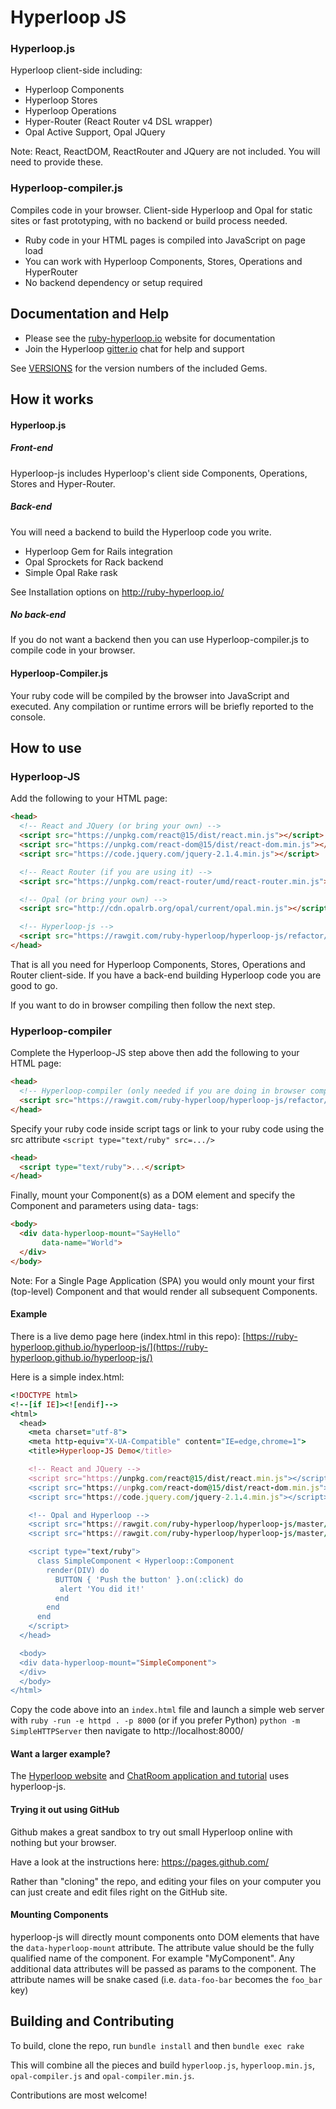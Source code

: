 #  Hyperloop JS

### Hyperloop.js

Hyperloop client-side including:

+ Hyperloop Components
+ Hyperloop Stores
+ Hyperloop Operations
+ Hyper-Router (React Router v4 DSL wrapper)
+ Opal Active Support, Opal JQuery

Note: React, ReactDOM, ReactRouter and JQuery are not included. You will need to provide these.

### Hyperloop-compiler.js

Compiles code in your browser. Client-side Hyperloop and Opal for static sites or fast prototyping, with no backend or build process needed.

+ Ruby code in your HTML pages is compiled into JavaScript on page load
+ You can work with Hyperloop Components, Stores, Operations and HyperRouter
+ No backend dependency or setup required

<!-- ### Opal.js

+ Latest build of Opal. Include this file or bring your own. -->

## Documentation and Help

+ Please see the [ruby-hyperloop.io](http://ruby-hyperloop.io/) website for documentation
+ Join the Hyperloop [gitter.io](https://gitter.im/ruby-hyperloop/chat) chat for help and support

See [VERSIONS](https://github.com/ruby-hyperloop/hyperloop-js/blob/master/VERSIONS.md) for the version numbers of the included Gems.

## How it works

#### Hyperloop.js

##### Front-end

Hyperloop-js includes Hyperloop's client side Components, Operations, Stores and Hyper-Router.

##### Back-end

You will need a backend to build the Hyperloop code you write.

+ Hyperloop Gem for Rails integration
+ Opal Sprockets for Rack backend
+ Simple Opal Rake rask

See Installation options on http://ruby-hyperloop.io/

##### No back-end

If you do not want a backend then you can use Hyperloop-compiler.js to compile code in your browser.

#### Hyperloop-Compiler.js

Your ruby code will be compiled by the browser into JavaScript and executed.  Any compilation or runtime errors will be briefly reported to the console.

## How to use

### Hyperloop-JS

Add the following to your HTML page:

```html
<head>
  <!-- React and JQuery (or bring your own) -->
  <script src="https://unpkg.com/react@15/dist/react.min.js"></script>
  <script src="https://unpkg.com/react-dom@15/dist/react-dom.min.js"></script>
  <script src="https://code.jquery.com/jquery-2.1.4.min.js"></script>

  <!-- React Router (if you are using it) -->
  <script src="https://unpkg.com/react-router/umd/react-router.min.js"></script>

  <!-- Opal (or bring your own) -->
  <script src="http://cdn.opalrb.org/opal/current/opal.min.js"></script>

  <!-- Hyperloop-js -->
  <script src="https://rawgit.com/ruby-hyperloop/hyperloop-js/refactor/dist/hyperloop.min.js"></script>
</head>
```

That is all you need for Hyperloop Components, Stores, Operations and Router client-side. If you have a back-end building Hyperloop code you are good to go.

If you want to do in browser compiling then follow the next step.

### Hyperloop-compiler

Complete the Hyperloop-JS step above then add the following to your HTML page:

```html
<head>
  <!-- Hyperloop-compiler (only needed if you are doing in browser compiling) -->
  <script src="https://rawgit.com/ruby-hyperloop/hyperloop-js/refactor/dist/hyperloop-compiler.min.js"></script>
</head>
```

Specify your ruby code inside script tags or link to your ruby code using the src attribute `<script type="text/ruby" src=.../>`

```html
<head>
  <script type="text/ruby">...</script>
</head>
```

Finally, mount your Component(s) as a DOM element and specify the Component and parameters using data- tags:

```html
<body>
  <div data-hyperloop-mount="SayHello"
       data-name="World">
  </div>
</body>
```
Note: For a Single Page Application (SPA) you would only mount your first (top-level) Component and that would render all subsequent Components.

#### Example

There is a live demo page here (index.html in this repo): [https://ruby-hyperloop.github.io/hyperloop-js/](https://ruby-hyperloop.github.io/hyperloop-js/)

Here is a simple index.html:
```ruby
<!DOCTYPE html>
<!--[if IE]><![endif]-->
<html>
  <head>
    <meta charset="utf-8">
    <meta http-equiv="X-UA-Compatible" content="IE=edge,chrome=1">
    <title>Hyperloop-JS Demo</title>

    <!-- React and JQuery -->
    <script src="https://unpkg.com/react@15/dist/react.min.js"></script>
    <script src="https://unpkg.com/react-dom@15/dist/react-dom.min.js"></script>
    <script src="https://code.jquery.com/jquery-2.1.4.min.js"></script>

    <!-- Opal and Hyperloop -->
    <script src="https://rawgit.com/ruby-hyperloop/hyperloop-js/master/opal-compiler.min.js"></script>
    <script src="https://rawgit.com/ruby-hyperloop/hyperloop-js/master/hyperloop.min.js"></script>

    <script type="text/ruby">
      class SimpleComponent < Hyperloop::Component
        render(DIV) do
          BUTTON { 'Push the button' }.on(:click) do
           alert 'You did it!'
          end
        end
      end
    </script>
  </head>

  <body>
  <div data-hyperloop-mount="SimpleComponent">
  </div>
  </body>
</html>
```

Copy the code above into an `index.html` file and launch a simple web server with `ruby -run -e httpd . -p 8000` (or if you prefer Python) `python -m SimpleHTTPServer` then navigate to  http://localhost:8000/

#### Want a larger example?  

The [Hyperloop website](http://ruby-hyperloop.io/) and [ChatRoom application and tutorial](http://ruby-hyperloop.io/tutorials/chat_app/) uses hyperloop-js.

#### Trying it out using GitHub

Github makes a great sandbox to try out small Hyperloop online with nothing but your browser.

Have a look at the instructions here: https://pages.github.com/

Rather than "cloning" the repo, and editing your files on your computer you can just create and edit files right on the GitHub site.

#### Mounting Components

hyperloop-js will directly mount components onto DOM elements that have the `data-hyperloop-mount` attribute.  The attribute value should be the fully qualified name of the component.  For example "MyComponent".  Any additional data attributes will be passed as params to the component.  The attribute names will be snake cased (i.e. `data-foo-bar` becomes the `foo_bar` key)

## Building and Contributing

To build, clone the repo, run `bundle install` and then `bundle exec rake`

This will combine all the pieces and build `hyperloop.js`, `hyperloop.min.js`, `opal-compiler.js` and `opal-compiler.min.js`.

Contributions are most welcome!
